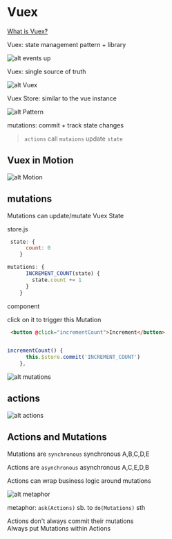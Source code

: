 # Vuex

[What is Vuex?](https://vuex.vuejs.org/)

Vuex: state management pattern + library

![alt events up](https://firebasestorage.googleapis.com/v0/b/vue-mastery.appspot.com/o/flamelink%2Fmedia%2F1578371882429_1.png?alt=media&token=2c411c9f-d5cf-4404-8009-00b73e24a622 "There’s the default way of communicating events up and passing props down to share data, but that can become overly complicated.")

Vuex: single source of truth

![alt Vuex](https://firebasestorage.googleapis.com/v0/b/vue-mastery.appspot.com/o/flamelink%2Fmedia%2F1578371889694_2.png?alt=media&token=f9cc01f0-4644-4867-92ad-17ccd6cc7a6e "global State")

Vuex Store: similar to the vue instance

![alt Pattern](https://firebasestorage.googleapis.com/v0/b/vue-mastery.appspot.com/o/flamelink%2Fmedia%2F1578371892222_3.png?alt=media&token=911a39ae-99b2-4026-9132-71fae035ffc5 "A State Management Pattern")

mutations: commit + track state changes

> `actions` call `mutaions` update `state`

## Vuex in Motion

![alt Motion](https://firebasestorage.googleapis.com/v0/b/vue-mastery.appspot.com/o/flamelink%2Fmedia%2F1578371900954_6.gif?alt=media&token=a92f02df-8800-4f4a-ac63-6690f9453e66 "Vuex in Motion")

## mutations

Mutations can update/mutate Vuex State

store.js

```js
 state: {
      count: 0
    }

mutations: {
      INCREMENT_COUNT(state) {
        state.count += 1
      }
    }
```

component

click on it to trigger this Mutation

```html
 <button @click="incrementCount">Increment</button>
```

```js

incrementCount() {
      this.$store.commit('INCREMENT_COUNT')
    },
```

![alt mutations](https://i.imgur.com/hE9cB9L.png)

## actions

![alt actions](https://i.imgur.com/eSE8uHo.png)

## Actions and Mutations

Mutations are `synchronous`
synchronous A,B,C,D,E

Actions are `asynchronous`
asynchronous A,C,E,D,B

Actions can wrap business logic around mutations

![alt metaphor](https://i.imgur.com/Io9SxCe.png)

metaphor: `ask(Actions)` sb. to `do(Mutations)` sth  

Actions don't always commit their mutations  
Always put Mutations within Actions

